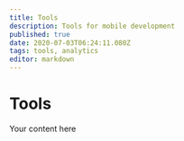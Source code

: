 ```yaml
---
title: Tools
description: Tools for mobile development
published: true
date: 2020-07-03T06:24:11.080Z
tags: tools, analytics
editor: markdown
---
```


# Tools
Your content here